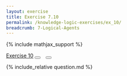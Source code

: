 ```yaml
---
layout: exercise
title: Exercise 7.10
permalink: /knowledge-logic-exercises/ex_10/
breadcrumb: 7-Logical-Agents
---
```


{% include mathjax_support %}
<div class="card">
<div class="card-header p-2">
<a href='#' class="p-2">Exercise 10</a>
<button type="button" class="btn btn-dark float-right" title="Solve this Exercise" onclick="solve('ex7.10');" href="#"><i id="ex7.10" class="fas fa-pen" style="color:white"></i></button>
<a class="edit_question" href="#"><button type="button" class="btn btn-dark float-right" title="Edit this Question"  style="margin-left:10px; margin-right:10px;" onclick="edit('ex7.10');" href="#"><i id="ex7.10" class="far fa-edit" style="color:white"></i></button></a>
</div>
<div class="card-body">
<p class="card-text">{% include_relative question.md %}</p>
</div>
</div>
<br>
